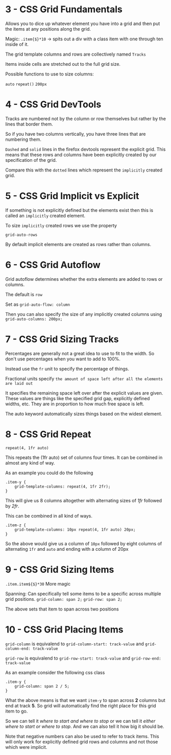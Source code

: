 # 3 - CSS Grid Fundamentals

Allows you to dice up whatever element you have into a grid and then put the items at any positions along the grid.

Magic: `.item{$}*10` -> spits out a div with a class item with one through ten inside of it.

The grid template columns and rows are collectively named `Tracks`

Items inside cells are stretched out to the full grid size.

Possible functions to use to size columns:

`auto`
`repeat()`
`200px`

# 4 - CSS Grid DevTools

Tracks are numbered not by the column or row themselves but rather by the lines that border them. 

So if you have two columns vertically, you have three lines that are numbering them.

`Dashed` and `solid` lines in the firefox devtools represent the explicit grid. This means
that these rows and columns have been explicitly created by our specification of the grid. 

Compare this with the `dotted` lines which represent the `implicitly` created grid.

# 5 - CSS Grid Implicit vs Explicit

If something is not explicitly defined but the elements exist then this is called an `implicitly`
created element. 

To size `implicitly` created rows we use the property

  `grid-auto-rows`

By default implicit elements are created as rows rather than columns.

# 6 - CSS Grid Autoflow

Grid autoflow determines whether the extra elements are added to rows or columns. 

The default is `row`

Set as 
  `grid-auto-flow: column`
  
Then you can also specify the size of any implicitly created columns using
  `grid-auto-columns: 200px;`
  
# 7 - CSS Grid Sizing Tracks

Percentages are generally not a great idea to use to fit to the width. 
So don't use percentages when you want to add to 100%.

Instead use the `fr` unit to specify the percentage of things.

Fractional units specify 
  `the amount of space left after all the elements are laid out`
  
It specifies the remaining space left over after the explicit values are given. These values are
things like the specified grid gap, explicitly defined widths, etc. They are in proportion to how much free 
space is left.

The auto keyword automatically sizes things based on the widest element.

# 8 - CSS Grid Repeat 

`repeat(4, 1fr auto)`

This repeats the (1fr auto) set of columns four times. It can be combined in almost any kind of way.

As an example you could do the following
```
.item-y {
	grid-template-columns: repeat(4, 1fr 2fr);
} 
```

This will give us 8 columns altogether with alternating sizes of _1fr_ followed by _2fr_. 

This can be combined in all kind of ways. 

```
.item-z {
	grid-template-columns: 10px repeat(4, 1fr auto) 20px;
} 
``` 

So the above would give us a column of `10px` followed by eight columns of alternating `1fr` and `auto` and ending with a column of 20px

# 9 - CSS Grid Sizing Items 

`.item.item${$}*30` More magic

Spanning: Can specifically tell some items to be a specific across multiple grid positions. 
  `grid-column: span 2;`
  `grid-row: span 2;`
 
 The above sets that item to span across two positions
 
# 10 - CSS Grid Placing Items 

`grid-column` is equivalend to `grid-column-start: track-value` and `grid-column-end: track-value`

`grid-row` is equivalend to `grid-row-start: track-value` and `grid-row-end: track-value`

As an example consider the following css class

```
.item-y {
	grid-column: span 2 / 5;
} 
```

What the above means is that we want `item-y` to span across **2** columns but end at track **5**. So grid will 
automatically find the right place for this grid item to go. 

So we can tell it _where to start and where to stop_ or we can tell it _either where to start or where to stop_. 
And we can also tell it how big it should be. 

Note that negative numbers can also be used to refer to track items. This will only work for explicitly defined grid
rows and columns and not those which were implicit.

